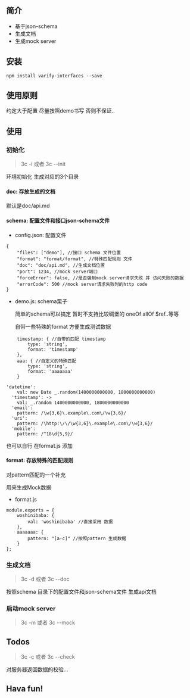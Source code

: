 ## 简介
* 基于json-schema
* 生成文档
* 生成mock server

## 安装

```
npm install varify-interfaces --save
```

## 使用原则
约定大于配置
尽量按照demo书写
否则不保证..

## 使用
### 初始化
> 3c -i 或者 3c --init

环境初始化 生成对应的3个目录

#### doc: 存放生成的文档

默认是doc/api.md

#### schema: 配置文件和接口json-schema文件
- config.json: 配置文件

```
{
    "files": ["demo"], //接口 schema 文件位置
    "format": "format/format", //特殊匹配规则 文件
    "doc": "doc/api.md", //生成文档位置
    "port": 1234, //mock server端口
    "forceError": false, //是否强制mock server请求失败 并 访问失败的数据
    "errorCode": 500 //mock server请求失败时的http code
}
```
- demo.js: schema栗子

    简单的schema可以搞定 暂时不支持比较碉堡的 oneOf allOf $ref..等等

    自带一些特殊的format 方便生成测试数据


```
    timestamp: { //自带的匹配 timestamp
        type: 'string',
        format: 'timestamp'
    },
    aaa: { //自定义的特殊匹配
        type: 'string',
        format: 'aaaaaaa'
    }
```

```
'datetime':
    val: new Date _.random(1400000000000, 1800000000000)
  'timestamp': ->
    val: _.random 1400000000000, 1800000000000
  'email':
    pattern: /\w{3,6}\.example\.com\/\w{3,6}/
  'uri':
    pattern: /\http:\/\/\w{3,6}\.example\.com\/\w{3,6}/
  'mobile':
    pattern: /^18\d{5,9}/
```

也可以自行 在format.js 添加

#### format: 存放特殊的匹配规则

对pattern匹配的一个补充

用来生成Mock数据

- format.js

```
module.exports = {
    woshinibaba: {
        val: 'woshinibaba' //直接采用 数据
    },
    aaaaaaa: {
        pattern: "[a-c]" //按照pattern 生成数据
    }
};
```

### 生成文档
> 3c -d 或者 3c --doc

按照schema 目录下的配置文件和json-schema文件 生成api文档

### 启动mock server

> 3c -m 或者 3c --mock

## Todos

> 3c -c 或者 3c --check

对服务器返回数据的校验...


## Hava fun!
